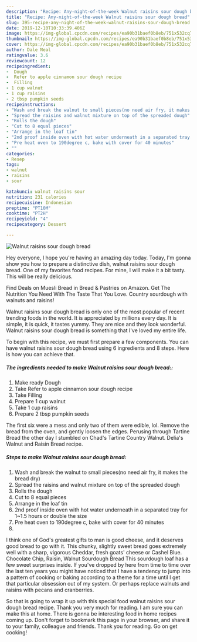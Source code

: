 ```yaml
---
description: "Recipe: Any-night-of-the-week Walnut raisins sour dough bread"
title: "Recipe: Any-night-of-the-week Walnut raisins sour dough bread"
slug: 395-recipe-any-night-of-the-week-walnut-raisins-sour-dough-bread
date: 2019-12-10T10:33:39.406Z
image: https://img-global.cpcdn.com/recipes/ea90b31baef0b8eb/751x532cq70/walnut-raisins-sour-dough-bread-recipe-main-photo.jpg
thumbnail: https://img-global.cpcdn.com/recipes/ea90b31baef0b8eb/751x532cq70/walnut-raisins-sour-dough-bread-recipe-main-photo.jpg
cover: https://img-global.cpcdn.com/recipes/ea90b31baef0b8eb/751x532cq70/walnut-raisins-sour-dough-bread-recipe-main-photo.jpg
author: Dale Neal
ratingvalue: 3.6
reviewcount: 12
recipeingredient:
-  Dough
-  Refer to apple cinnamon sour dough recipe
-  Filling
- 1 cup walnut
- 1 cup raisins
- 2 tbsp pumpkin seeds
recipeinstructions:
- "Wash and break the walnut to small pieces(no need air fry, it makes the bread dry)"
- "Spread the raisins and walnut mixture on top of the spreaded dough"
- "Rolls the dough"
- "Cut to 8 equal pieces"
- "Arrange in the loaf tin"
- "2nd proof inside oven with hot water underneath in a separated tray for 1~1.5 hours or double the size"
- "Pre heat oven to 190degree c, bake with cover for 40 minutes"
- ""
categories:
- Resep
tags:
- walnut
- raisins
- sour

katakunci: walnut raisins sour
nutrition: 231 calories
recipecuisine: Indonesian
preptime: "PT10M"
cooktime: "PT2H"
recipeyield: "4"
recipecategory: Dessert

---
```



![Walnut raisins sour dough bread](https://img-global.cpcdn.com/recipes/ea90b31baef0b8eb/751x532cq70/walnut-raisins-sour-dough-bread-recipe-main-photo.jpg)

Hey everyone, I hope you're having an amazing day today. Today, I'm gonna show you how to prepare a distinctive dish, walnut raisins sour dough bread. One of my favorites food recipes. For mine, I will make it a bit tasty. This will be really delicious.

Find Deals on Muesli Bread in Bread &amp; Pastries on Amazon. Get The Nutrition You Need With The Taste That You Love. Country sourdough with walnuts and raisins!

Walnut raisins sour dough bread is only one of the most popular of recent trending foods in the world. It is appreciated by millions every day. It is simple, it is quick, it tastes yummy. They are nice and they look wonderful. Walnut raisins sour dough bread is something that I've loved my entire life.


To begin with this recipe, we must first prepare a few components. You can have walnut raisins sour dough bread using 6 ingredients and 8 steps. Here is how you can achieve that.

##### The ingredients needed to make Walnut raisins sour dough bread::

1. Make ready  Dough
1. Take  Refer to apple cinnamon sour dough recipe
1. Take  Filling
1. Prepare 1 cup walnut
1. Take 1 cup raisins
1. Prepare 2 tbsp pumpkin seeds


The first six were a mess and only two of them were edible, lol. Remove the bread from the oven, and gently loosen the edges. Perusing through Tartine Bread the other day I stumbled on Chad&#39;s Tartine Country Walnut. Delia&#39;s Walnut and Raisin Bread recipe. 

##### Steps to make Walnut raisins sour dough bread:

1. Wash and break the walnut to small pieces(no need air fry, it makes the bread dry)
1. Spread the raisins and walnut mixture on top of the spreaded dough
1. Rolls the dough
1. Cut to 8 equal pieces
1. Arrange in the loaf tin
1. 2nd proof inside oven with hot water underneath in a separated tray for 1~1.5 hours or double the size
1. Pre heat oven to 190degree c, bake with cover for 40 minutes
1. 


I think one of God&#39;s greatest gifts to man is good cheese, and it deserves good bread to go with it. This chunky, slightly sweet bread goes extremely well with a sharp, vigorous Cheddar, fresh goats&#39; cheese or Cashel Blue. Chocolate Chip, Raisin, Walnut Sourdough Bread This sourdough loaf has a few sweet surprises inside. If you&#39;ve dropped by here from time to time over the last ten years you might have noticed that I have a tendency to jump into a pattern of cooking or baking according to a theme for a time until I get that particular obsession out of my system. Or perhaps replace walnuts and raisins with pecans and cranberries. 

So that is going to wrap it up with this special food walnut raisins sour dough bread recipe. Thank you very much for reading. I am sure you can make this at home. There is gonna be interesting food in home recipes coming up. Don't forget to bookmark this page in your browser, and share it to your family, colleague and friends. Thank you for reading. Go on get cooking!
